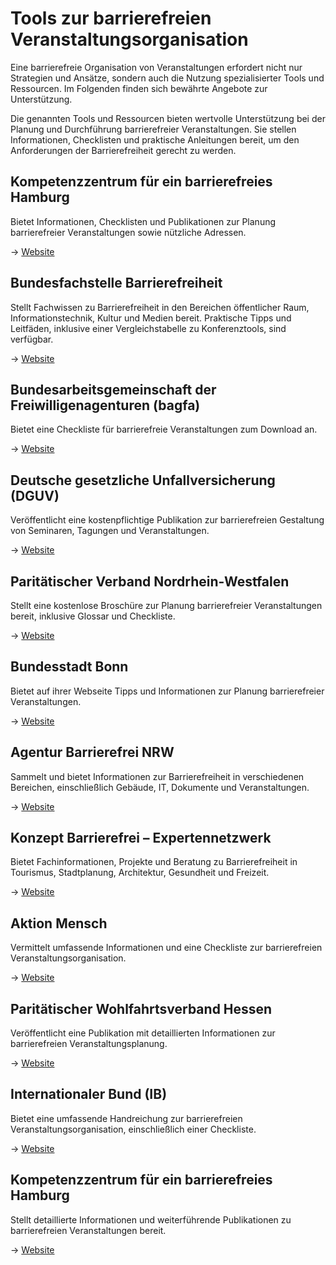 # Tools zur barrierefreien Veranstaltungsorganisation

Eine barrierefreie Organisation von Veranstaltungen erfordert nicht nur Strategien und Ansätze, sondern auch die Nutzung spezialisierter Tools und Ressourcen. Im Folgenden finden sich bewährte Angebote zur Unterstützung.

Die genannten Tools und Ressourcen bieten wertvolle Unterstützung bei der Planung und Durchführung barrierefreier Veranstaltungen. Sie stellen Informationen, Checklisten und praktische Anleitungen bereit, um den Anforderungen der Barrierefreiheit gerecht zu werden.


## Kompetenzzentrum für ein barrierefreies Hamburg

Bietet Informationen, Checklisten und Publikationen zur Planung barrierefreier Veranstaltungen sowie nützliche Adressen.

-> [Website](https://kompetent-barrierefrei.de)

## Bundesfachstelle Barrierefreiheit

Stellt Fachwissen zu Barrierefreiheit in den Bereichen öffentlicher Raum, Informationstechnik, Kultur und Medien bereit. Praktische Tipps und Leitfäden, inklusive einer Vergleichstabelle zu Konferenztools, sind verfügbar.

-> [Website](https://bundesfachstelle-barrierefreiheit.de)

## Bundesarbeitsgemeinschaft der Freiwilligenagenturen (bagfa)

Bietet eine Checkliste für barrierefreie Veranstaltungen zum Download an.

-> [Website](https://bagfa.de)

## Deutsche gesetzliche Unfallversicherung (DGUV)

Veröffentlicht eine kostenpflichtige Publikation zur barrierefreien Gestaltung von Seminaren, Tagungen und Veranstaltungen.

-> [Website](https://publikationen.dguv.de/regelwerk/dguv-informationen/3336/gestaltung-barrierefreier-tagungen-seminare-und-sonstiger-veranstaltungen)

## Paritätischer Verband Nordrhein-Westfalen

Stellt eine kostenlose Broschüre zur Planung barrierefreier Veranstaltungen bereit, inklusive Glossar und Checkliste.

-> [Website](https://www.paritaet-nrw.org/fileadmin/EigeneDateien/05-service/publikationen/broschueren/barriere-checker-nrw_paritaet-nrw.pdf)

## Bundesstadt Bonn

Bietet auf ihrer Webseite Tipps und Informationen zur Planung barrierefreier Veranstaltungen.

-> [Website](https://bonn.de) 

## Agentur Barrierefrei NRW

Sammelt und bietet Informationen zur Barrierefreiheit in verschiedenen Bereichen, einschließlich Gebäude, IT, Dokumente und Veranstaltungen.

-> [Website](https://ab-nrw.de)

## Konzept Barrierefrei – Expertennetzwerk

Bietet Fachinformationen, Projekte und Beratung zu Barrierefreiheit in Tourismus, Stadtplanung, Architektur, Gesundheit und Freizeit.

-> [Website](https://konzept-barrierefrei.de)

## Aktion Mensch

Vermittelt umfassende Informationen und eine Checkliste zur barrierefreien Veranstaltungsorganisation.

-> [Website](https://aktion-mensch.de)

## Paritätischer Wohlfahrtsverband Hessen

Veröffentlicht eine Publikation mit detaillierten Informationen zur barrierefreien Veranstaltungsplanung.

-> [Website](https://paritaet-hessen.org)

## Internationaler Bund (IB)

Bietet eine umfassende Handreichung zur barrierefreien Veranstaltungsorganisation, einschließlich einer Checkliste.

-> [Website](https://inklusion.ib.de)

## Kompetenzzentrum für ein barrierefreies Hamburg

Stellt detaillierte Informationen und weiterführende Publikationen zu barrierefreien Veranstaltungen bereit.

-> [Website](https://kompetent-barrierefrei.de)

